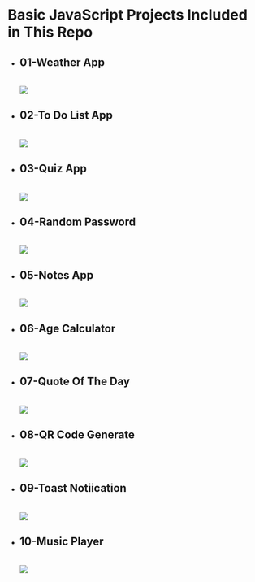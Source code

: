 
<!DOCTYPE html>
<html lang="en">
<head>
    <meta charset="UTF-8">
    <meta name="viewport" content="width=device-width, initial-scale=1.0">
</head>
<body>
    <h1>Basic JavaScript Projects Included in This Repo</h1>
  <ul>
    <li> <h2>01-Weather App</h2></li><br>
    <img src="28-Read/01.jpg" >
     <li> <h2>02-To Do List App</h2></li><br>
    <img src="28-Read/02.jpg">
    <li> <h2>03-Quiz App</h2></li><br>
    <img src="28-Read/03.jpg">
     <li> <h2>04-Random Password</h2></li><br>
    <img src="28-Read/04.jpg">
    <li> <h2>05-Notes App</h2></li><br>
    <img src="28-Read/05.jpg">
    <li> <h2>06-Age Calculator</h2></li><br>
    <img src="28-Read/06.jpg">
    <li> <h2>07-Quote Of The Day</h2></li><br>
    <img src="28-Read/07.jpg">
     <li> <h2>08-QR Code Generate</h2></li><br>
    <img src="28-Read/08.jpg">
 <li> <h2>09-Toast Notiication</h2></li><br>
    <img src="28-Read/09.jpg">
    <li> <h2>10-Music Player</h2></li><br>
    <img src="28-Read/10.jpg">


</body>
</html>
